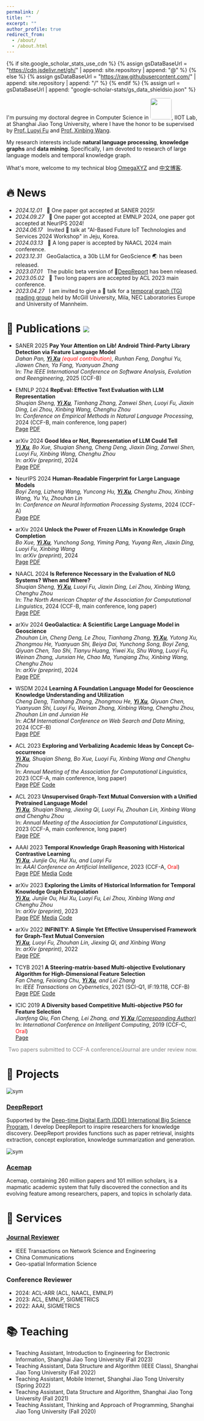 ```yaml
---
permalink: /
title: ""
excerpt: ""
author_profile: true
redirect_from: 
  - /about/
  - /about.html
---
```


{% if site.google_scholar_stats_use_cdn %}
{% assign gsDataBaseUrl = "https://cdn.jsdelivr.net/gh/" | append: site.repository | append: "@" %}
{% else %}
{% assign gsDataBaseUrl = "https://raw.githubusercontent.com/" | append: site.repository | append: "/" %}
{% endif %}
{% assign url = gsDataBaseUrl | append: "google-scholar-stats/gs_data_shieldsio.json" %}

<span class='anchor' id='about-me'></span>

I'm pursuing my doctoral degree in Computer Science in <a href="https://www.acemap.info/"><img src='./images/acemap_logo.png' style='width: 4em; border-radius: 5px;'></a>, IIOT Lab, at Shanghai Jiao Tong University, where I have the honor to be supervised by [Prof. Luoyi Fu](https://www.cs.sjtu.edu.cn/~fu-ly/index.html) and [Prof. Xinbing Wang](https://www.cs.sjtu.edu.cn/~wang-xb/).

My research interests include **natural language processing**, **knowledge graphs** and **data mining**. Specifically, I am devoted to research of large language models and temporal knowledge graph.

What's more, welcome to my technical blog [OmegaXYZ](https://en.omegaxyz.com/) and [中文博客](https://www.omegaxyz.com/).


<!--
My research interest includes neural machine translation and computer vision. I have published more than 100 papers at the top international AI conferences with total <a href='https://scholar.google.com/citations?user=DhtAFkwAAAAJ'>google scholar citations <strong><span id='total_cit'>260000+</span></strong></a> (You can also use google scholar badge <a href='https://scholar.google.com/citations?user=DhtAFkwAAAAJ'><img src="https://img.shields.io/endpoint?url={{ url | url_encode }}&logo=Google%20Scholar&labelColor=f6f6f6&color=9cf&style=flat&label=citations"></a>).
-->


# 🔥 News
- *2024.12.01* &nbsp; 🎉 One paper got accepted at SANER 2025!
- *2024.09.27* &nbsp; 🎉 One paper got accepted at EMNLP 2024, one paper got accepted at NeurIPS 2024!
- *2024.06.17* &nbsp; Invited 💬 talk at "AI-Based Future IoT Technologies and Services 2024 Workshop" in Jeju, Korea.
- *2024.03.13* &nbsp; 🎉 A long paper is accepted by NAACL 2024 main conference.
- *2023.12.31* &nbsp; GeoGalactica, a 30b LLM for GeoScience 🌏 has been released.
- *2023.07.01* &nbsp; The public beta version of 🤖[DeepReport](https://idea.acemap.cn/) has been released. 
- *2023.05.02* &nbsp; 🎉 Two long papers are accepted by ACL 2023 main conference. 
- *2023.04.27* &nbsp; I am invited to give a 💬 talk for a [temporal graph (TG) reading group](https://www.cs.mcgill.ca/~shuang43/rg.html) held by McGill University, Mila, NEC Laboratories Europe and University of Mannheim.


# 📝 Publications <a href='https://scholar.google.com/citations?user=E-VwoYEAAAAJ&hl=en'><img src="https://img.shields.io/endpoint?url={{ url | url_encode }}&logo=Google%20Scholar&labelColor=f6f6f6&color=9cf&style=flat&label=citations"></a>

- <span class='paper-badge'>SANER 2025</span> **Pay Your Attention on Lib! Android Third-Party Library Detection via Feature Language Model**<br>
*Dahan Pan, <u><b>Yi Xu</b></u> <span style="color:red">(equal contribution)</span>, Runhan Feng, Donghui Yu, Jiawen Chen, Ya Fang, Yuanyuan Zhang*<br>
In: *The IEEE International Conference on Software Analysis, Evolution and Reengineering*, 2025 (CCF-B)<br>

- <span class='paper-badge'>EMNLP 2024</span> **RepEval: Effective Text Evaluation with LLM Representation**<br>
*Shuqian Sheng, <u><b>Yi Xu</b></u>, Tianhang Zhang, Zanwei Shen, Luoyi Fu, Jiaxin Ding, Lei Zhou, Xinbing Wang, Chenghu Zhou*<br>
In: *Conference on Empirical Methods in Natural Language Processing*, 2024 (CCF-B, main conference, long paper)<br>
<span class='paper-asset'><a href="https://arxiv.org/abs/2404.19563">Page</a></span> <span class='paper-asset'><a href="https://arxiv.org/pdf/2404.19563">PDF</a></span>

- <span class='paper-prebadge'>arXiv 2024</span> **Good Idea or Not, Representation of LLM Could Tell**<br>
*<u><b>Yi Xu</b></u>, Bo Xue, Shuqian Sheng, Cheng Deng, Jiaxin Ding, Zanwei Shen, Luoyi Fu, Xinbing Wang, Chenghu Zhou*<br>
In: *arXiv (preprint)*, 2024<br>
<span class='paper-asset'><a href="https://arxiv.org/abs/2409.13712">Page</a></span> <span class='paper-asset'><a href="https://arxiv.org/pdf/2409.13712">PDF</a></span>

- <span class='paper-badge'>NeurIPS 2024</span> **Human-Readable Fingerprint for Large Language Models**<br>
*Boyi Zeng, Lizheng Wang, Yuncong Hu, <u><b>Yi Xu</b></u>, Chenghu Zhou, Xinbing Wang, Yu Yu, Zhouhan Lin*<br>
In: *Conference on Neural Information Processing Systems*, 2024 (CCF-A)<br>
<span class='paper-asset'><a href="https://arxiv.org/abs/2312.04828">Page</a></span> <span class='paper-asset'><a href="https://arxiv.org/pdf/2312.04828">PDF</a></span>

- <span class='paper-prebadge'>arXiv 2024</span> **Unlock the Power of Frozen LLMs in Knowledge Graph Completion**<br>
*Bo Xue, <u><b>Yi Xu</b></u>, Yunchong Song, Yiming Pang, Yuyang Ren, Jiaxin Ding, Luoyi Fu, Xinbing Wang*<br>
In: *arXiv (preprint)*, 2024<br>
<span class='paper-asset'><a href="https://arxiv.org/abs/2408.06787">Page</a></span> <span class='paper-asset'><a href="https://arxiv.org/pdf/2408.06787">PDF</a></span>

- <span class='paper-badge'>NAACL 2024</span> **Is Reference Necessary in the Evaluation of NLG Systems? When and Where?**<br>
*Shuqian Sheng, <u><b>Yi Xu</b></u>, Luoyi Fu, Jiaxin Ding, Lei Zhou, Xinbing Wang, Chenghu Zhou*<br>
In: *The North American Chapter of the Association for Computational Linguistics*, 2024 (CCF-B, main conference, long paper)<br>
<span class='paper-asset'><a href="https://arxiv.org/abs/2403.14275">Page</a></span> <span class='paper-asset'><a href="https://arxiv.org/pdf/2403.14275">PDF</a></span>

- <span class='paper-prebadge'>arXiv 2024</span> **GeoGalactica: A Scientific Large Language Model in Geoscience**<br>
*Zhouhan Lin, Cheng Deng, Le Zhou, Tianhang Zhang, <u><b>Yi Xu</b></u>, Yutong Xu, Zhongmou He, Yuanyuan Shi, Beiya Dai, Yunchong Song, Boyi Zeng, Qiyuan Chen, Tao Shi, Tianyu Huang, Yiwei Xu, Shu Wang, Luoyi Fu, Weinan Zhang, Junxian He, Chao Ma, Yunqiang Zhu, Xinbing Wang, Chenghu Zhou*<br>
In: *arXiv (preprint)*, 2024<br>
<span class='paper-asset'><a href="https://arxiv.org/abs/2401.00434">Page</a></span> <span class='paper-asset'><a href="https://arxiv.org/pdf/2401.00434">PDF</a></span>

- <span class='paper-badge'>WSDM 2024</span> **Learning A Foundation Language Model for Geoscience Knowledge Understanding and Utilization**<br>
*Cheng Deng, Tianhang Zhang, Zhongmou He, <u><b>Yi Xu</b></u>, Qiyuan Chen, Yuanyuan Shi, Luoyi Fu, Weinan Zhang, Xinbing Wang, Chenghu Zhou, Zhouhan Lin and Junxian He*<br>
In: *ACM International Conference on Web Search and Data Mining*, 2024 (CCF-B)<br>
<span class='paper-asset'><a href="https://arxiv.org/abs/2306.05064">Page</a></span> <span class='paper-asset'><a href="https://arxiv.org/pdf/2306.05064.pdf">PDF</a></span>

- <span class='paper-badge'>ACL 2023</span> **Exploring and Verbalizing Academic Ideas by Concept Co-occurrence**<br>
*<u><b>Yi Xu</b></u>, Shuqian Sheng, Bo Xue, Luoyi Fu, Xinbing Wang and Chenghu Zhou*<br>
In: *Annual Meeting of the Association for Computational Linguistics*, 2023 (CCF-A, main conference, long paper)<br>
<span class='paper-asset'><a href="https://arxiv.org/abs/2306.02282">Page</a></span> <span class='paper-asset'><a href="https://arxiv.org/pdf/2306.02282">PDF</a></span> <span class='paper-asset'><a href="https://github.com/xyjigsaw/Kiscovery">Code</a></span>

- <span class='paper-badge'>ACL 2023</span> **Unsupervised Graph-Text Mutual Conversion with a Unified Pretrained Language Model**<br>
*<u><b>Yi Xu</b></u>, Shuqian Sheng, Jiexing Qi, Luoyi Fu, Zhouhan Lin, Xinbing Wang and Chenghu Zhou*<br>
In: *Annual Meeting of the Association for Computational Linguistics*, 2023 (CCF-A, main conference, long paper)<br>
<span class='paper-asset'><a href="https://aclanthology.org/2023.acl-long.281/">Page</a></span> <span class='paper-asset'><a href="https://aclanthology.org/2023.acl-long.281.pdf">PDF</a></span>

- <span class='paper-badge'>AAAI 2023</span> **Temporal Knowledge Graph Reasoning with Historical Contrastive Learning**<br>
*<u><b>Yi Xu</b></u>, Junjie Ou, Hui Xu, and Luoyi Fu*<br>
In: *AAAI Conference on Artificial Intelligence*, 2023 (CCF-A, <span style="color:red">Oral</span>)<br>
<span class='paper-asset'><a href="https://ojs.aaai.org/index.php/AAAI/article/view/25601">Page</a></span> <span class='paper-asset'><a href="https://arxiv.org/pdf/2211.10904">PDF</a></span> <span class='paper-asset'><a href="https://mp.weixin.qq.com/s/qDw3W282gDk-9nw7rkWphQ">Media</a></span> <span class='paper-asset'><a href="https://github.com/xyjigsaw/CENET">Code</a></span>

- <span class='paper-prebadge'>arXiv 2023</span> **Exploring the Limits of Historical Information for Temporal Knowledge Graph Extrapolation**<br>
*<u><b>Yi Xu</b></u>, Junjie Ou, Hui Xu, Luoyi Fu, Lei Zhou, Xinbing Wang and Chenghu Zhou*<br>
In: *arXiv (preprint)*, 2023<br>
<span class='paper-asset'><a href="https://arxiv.org/abs/2308.15002">Page</a></span> <span class='paper-asset'><a href="https://arxiv.org/pdf/2308.15002.pdf">PDF</a></span> <span class='paper-asset'><a href="https://mp.weixin.qq.com/s/qDw3W282gDk-9nw7rkWphQ">Media</a></span> <span class='paper-asset'><a href="https://github.com/xyjigsaw/CENET">Code</a></span>

- <span class='paper-prebadge'>arXiv 2022</span> **INFINITY: A Simple Yet Effective Unsupervised Framework for Graph-Text Mutual Conversion**<br>
*<u><b>Yi Xu</b></u>, Luoyi Fu, Zhouhan Lin, Jiexing Qi, and Xinbing Wang*<br>
In: *arXiv (preprint)*, 2022<br>
<span class='paper-asset'><a href="https://arxiv.org/abs/2209.10754">Page</a></span> <span class='paper-asset'><a href="https://arxiv.org/pdf/2209.10754">PDF</a></span>

- <span class='paper-badge'>TCYB 2021</span> **A Steering-matrix-based Multi-objective Evolutionary Algorithm for High-Dimensional Feature Selection**<br>
*Fan Cheng, Feixiang Chu, <u><b>Yi Xu</b></u>, and Lei Zhang*<br>
In: *IEEE Transactions on Cybernetics*, 2021 (SCI-Q1, IF:19.118, CCF-B)<br>
<span class='paper-asset'><a href="https://ieeexplore.ieee.org/abstract/document/9371430/), [PDF](https://drive.google.com/file/u/0/d/13xAz8dMIsU9TUfdeiP0JMCpvzxwzviwL/view">Page</a></span> <span class='paper-asset'><a href="https://drive.google.com/file/u/0/d/13xAz8dMIsU9TUfdeiP0JMCpvzxwzviwL/view">PDF</a></span> <span class='paper-asset'><a href="https://github.com/BIMK/SM-MOEA">Code</a></span>

- <span class='paper-badge'>ICIC 2019</span> **A Diversity based Competitive Multi-objective PSO for Feature Selection**<br>
*Jianfeng Qiu, Fan Cheng, Lei Zhang, and <u><b>Yi Xu</b> (Corresponding Author)</u>*<br>
In: *International Conference on Intelligent Computing*, 2019 (CCF-C, <span style="color:red">Oral</span>)<br>
<span class='paper-asset'><a href="https://link.springer.com/chapter/10.1007/978-3-030-26969-2_3">Page</a></span>

<span style="color:grey; padding-left:5px;">Two papers submitted to CCF-A conference/Journal are under review now.</span>



# 🚀 Projects

<div class='paper-box'><div class='paper-box-image'><div><img src='images/deepreport.png' alt="sym"></div></div>
<div class='paper-box-text' markdown="1">

### [DeepReport](https://idea.acemap.cn/)

Supported by the [Deep-time Digital Earth (DDE) International Big Science Program](https://www.ddeworld.org/), I develop DeepReport to inspire researchers for knowledge discovery. DeepReport provides functions such as paper retrieval, insights extraction, concept exploration, knowledge summarization and generation.
</div>
</div>


<div class='paper-box'><div class='paper-box-image'><div><img src='images/acemap.png' alt="sym"></div></div>
<div class='paper-box-text' markdown="1">

### [Acemap](https://new.acemap.info/)

Acemap, containing 260 million papers and 101 million scholars, is a mapmatic academic system that fully discovered the connection and its evolving feature among researchers, papers, and topics in scholarly data. 
</div>
</div>


<!--

<div class='paper-box'><div class='paper-box-image'><div><div class="badge">CVPR 2016</div><img src='images/500x300.png' alt="sym" width="100%"></div></div>
<div class='paper-box-text' markdown="1">

[Deep Residual Learning for Image Recognition](https://openaccess.thecvf.com/content_cvpr_2016/papers/He_Deep_Residual_Learning_CVPR_2016_paper.pdf)

**Kaiming He**, Xiangyu Zhang, Shaoqing Ren, Jian Sun

[**Project**](https://scholar.google.com/citations?view_op=view_citation&hl=zh-CN&user=DhtAFkwAAAAJ&citation_for_view=DhtAFkwAAAAJ:ALROH1vI_8AC) <strong><span class='show_paper_citations' data='DhtAFkwAAAAJ:ALROH1vI_8AC'></span></strong>
- Lorem ipsum dolor sit amet, consectetur adipiscing elit. Vivamus ornare aliquet ipsum, ac tempus justo dapibus sit amet. 
</div>
</div>
-->


<!--
# 🎖 Honors and Awards
- *2021.10* Lorem ipsum dolor sit amet, consectetur adipiscing elit. Vivamus ornare aliquet ipsum, ac tempus justo dapibus sit amet. 
- *2021.09* Lorem ipsum dolor sit amet, consectetur adipiscing elit. Vivamus ornare aliquet ipsum, ac tempus justo dapibus sit amet. 


# 📖 Educations
- *2019.06 - 2022.04 (now)*, Lorem ipsum dolor sit amet, consectetur adipiscing elit. Vivamus ornare aliquet ipsum, ac tempus justo dapibus sit amet. 
- *2015.09 - 2019.06*, Lorem ipsum dolor sit amet, consectetur adipiscing elit. Vivamus ornare aliquet ipsum, ac tempus justo dapibus sit amet. 
-->

# 📖 Services
### [Journal Reviewer](https://www.webofscience.com/wos/author/record/HJG-4521-2022)
- IEEE Transactions on Network Science and Engineering
- China Communications
- Geo-spatial Information Science

### Conference Reviewer
- 2024: ACL-ARR (ACL, NAACL, EMNLP)
- 2023: ACL, EMNLP, SIGMETRICS
- 2022: AAAI, SIGMETRICS


# 📚 Teaching
- Teaching Assistant,  Introduction to Engineering for Electronic Information, Shanghai Jiao Tong University (Fall 2023)
- Teaching Assistant, Data Structure and Algorithm (IEEE Class), Shanghai Jiao Tong University (Fall 2022)
- Teaching Assistant, Mobile Internet, Shanghai Jiao Tong University (Spring 2022)
- Teaching Assistant, Data Structure and Algorithm, Shanghai Jiao Tong University (Fall 2021)
- Teaching Assistant, Thinking and Approach of Programming, Shanghai Jiao Tong University (Fall 2020)


<!--
# 💬 Invited Talks
- *2021.06*, Lorem ipsum dolor sit amet, consectetur adipiscing elit. Vivamus ornare aliquet ipsum, ac tempus justo dapibus sit amet. 
- *2021.03*, Lorem ipsum dolor sit amet, consectetur adipiscing elit. Vivamus ornare aliquet ipsum, ac tempus justo dapibus sit amet.  \| [\[video\]](https://github.com/)


# 💻 Internships
- *2019.05 - 2020.02*, [Lorem](https://github.com/), China.
-->
